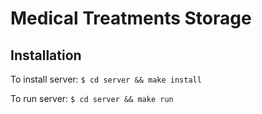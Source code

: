 # Medical Treatments Storage

## Installation

To install server: `$ cd server && make install`

To run server: `$ cd server && make run`

